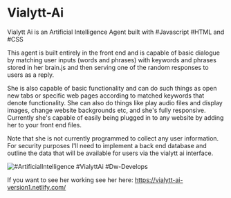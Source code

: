 # Vialytt-Ai
Vialytt Ai is an Artificial Intelligence Agent built with #Javascript #HTML and #CSS

This agent is built entirely in the front end and is capable of basic dialogue by matching user inputs (words and phrases) with keywords and phrases stored in her brain.js and then serving one of the random responses to users as a reply.

She is also capable of basic functionality and can do such things as open new tabs or specific web pages according to matched keywords that denote functionality. She can also do things like play audio files and display images, change website backgrounds etc, and she's fully responsive. Currently she's capable of easily being plugged in to any website by adding her to your front end files. 

Note that she is not currently programmed to collect any user information. For security purposes I'll need to implement a back end database and outline the data that will be available for users via the vialytt ai interface.

<img src="http://i68.tinypic.com/14j2040.jpg" border="0" alt="#ArtificialIntelligence #VialyttAi #Dw-Develops">

If you want to see her working see her here:
https://vialytt-ai-version1.netlify.com/
